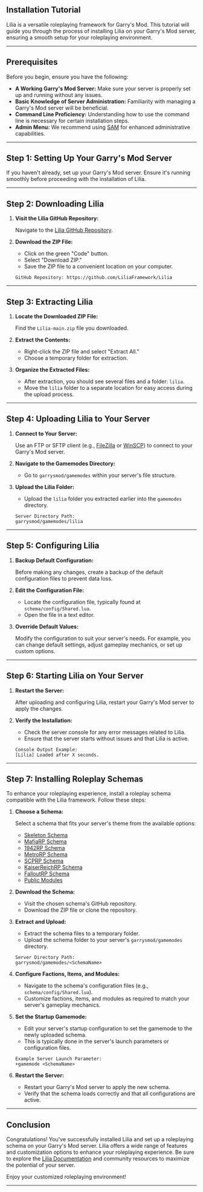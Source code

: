 ## **Installation Tutorial**

Lilia is a versatile roleplaying framework for Garry's Mod. This tutorial will guide you through the process of installing Lilia on your Garry's Mod server, ensuring a smooth setup for your roleplaying environment.

---

## Prerequisites

Before you begin, ensure you have the following:

- **A Working Garry's Mod Server:** Make sure your server is properly set up and running without any issues.
- **Basic Knowledge of Server Administration:** Familiarity with managing a Garry's Mod server will be beneficial.
- **Command Line Proficiency:** Understanding how to use the command line is necessary for certain installation steps.
- **Admin Menu:** We recommend using [SAM](https://www.gmodstore.com/market/view/sam) for enhanced administrative capabilities.

---

## Step 1: Setting Up Your Garry's Mod Server

If you haven't already, set up your Garry's Mod server. Ensure it's running smoothly before proceeding with the installation of Lilia.

---

## Step 2: Downloading Lilia

1. **Visit the Lilia GitHub Repository:**

    Navigate to the [Lilia GitHub Repository](https://github.com/LiliaFramework/Lilia).

2. **Download the ZIP File:**

    - Click on the green "Code" button.
    - Select "Download ZIP."
    - Save the ZIP file to a convenient location on your computer.

    ```plaintext
    GitHub Repository: https://github.com/LiliaFramework/Lilia
    ```

---

## Step 3: Extracting Lilia

1. **Locate the Downloaded ZIP File:**

    Find the `Lilia-main.zip` file you downloaded.

2. **Extract the Contents:**

    - Right-click the ZIP file and select "Extract All."
    - Choose a temporary folder for extraction.

3. **Organize the Extracted Files:**

    - After extraction, you should see several files and a folder: `lilia`.
    - Move the `lilia` folder to a separate location for easy access during the upload process.

---

## Step 4: Uploading Lilia to Your Server

1. **Connect to Your Server:**

    Use an FTP or SFTP client (e.g., [FileZilla](https://filezilla-project.org/) or [WinSCP](https://winscp.net/eng/index.php)) to connect to your Garry's Mod server.

2. **Navigate to the Gamemodes Directory:**

    - Go to `garrysmod/gamemodes` within your server's file structure.

3. **Upload the Lilia Folder:**

    - Upload the `lilia` folder you extracted earlier into the `gamemodes` directory.

    ```plaintext
    Server Directory Path:
    garrysmod/gamemodes/lilia
    ```

---

## Step 5: Configuring Lilia

1. **Backup Default Configuration:**

    Before making any changes, create a backup of the default configuration files to prevent data loss.

2. **Edit the Configuration File:**

    - Locate the configuration file, typically found at `schema/config/Shared.lua`.
    - Open the file in a text editor.

3. **Override Default Values:**

    Modify the configuration to suit your server's needs. For example, you can change default settings, adjust gameplay mechanics, or set up custom options.

---

## Step 6: Starting Lilia on Your Server

1. **Restart the Server:**

    After uploading and configuring Lilia, restart your Garry's Mod server to apply the changes.

2. **Verify the Installation:**

    - Check the server console for any error messages related to Lilia.
    - Ensure that the server starts without issues and that Lilia is active.

    ```plaintext
    Console Output Example:
    [Lilia] Loaded after X seconds.
    ```

---

## Step 7: Installing Roleplay Schemas

To enhance your roleplaying experience, install a roleplay schema compatible with the Lilia framework. Follow these steps:

1. **Choose a Schema:**

    Select a schema that fits your server's theme from the available options:

    - [Skeleton Schema](https://github.com/LiliaFramework/Skeleton)
    - [MafiaRP Schema](https://github.com/LiliaFramework/MafiaRP)
    - [1942RP Schema](https://github.com/LiliaFramework/1942RP)
    - [MetroRP Schema](https://github.com/LiliaFramework/MetroRP)
    - [SCPRP Schema](https://github.com/LiliaFramework/SCPRP)
    - [KaiserReichRP Schema](https://github.com/LiliaFramework/KaiserReichRP)
    - [FalloutRP Schema](https://github.com/LiliaFramework/FalloutRP)
    - [Public Modules](https://github.com/LiliaFramework/Modules)

2. **Download the Schema:**

    - Visit the chosen schema's GitHub repository.
    - Download the ZIP file or clone the repository.

3. **Extract and Upload:**

    - Extract the schema files to a temporary folder.
    - Upload the schema folder to your server's `garrysmod/gamemodes` directory.

    ```plaintext
    Server Directory Path:
    garrysmod/gamemodes/<SchemaName>
    ```

4. **Configure Factions, Items, and Modules:**

    - Navigate to the schema's configuration files (e.g., `schema/config/Shared.lua`).
    - Customize factions, items, and modules as required to match your server's gameplay mechanics.

5. **Set the Startup Gamemode:**

    - Edit your server's startup configuration to set the gamemode to the newly uploaded schema.
    - This is typically done in the server's launch parameters or configuration files.

    ```plaintext
    Example Server Launch Parameter:
    +gamemode <SchemaName>
    ```

6. **Restart the Server:**

    - Restart your Garry's Mod server to apply the new schema.
    - Verify that the schema loads correctly and that all configurations are active.

---

## Conclusion

Congratulations! You've successfully installed Lilia and set up a roleplaying schema on your Garry's Mod server. Lilia offers a wide range of features and customization options to enhance your roleplaying experience. Be sure to explore the [Lilia Documentation](https://github.com/LiliaFramework/Lilia/blob/main/docs/README.md) and community resources to maximize the potential of your server.

Enjoy your customized roleplaying environment!

---